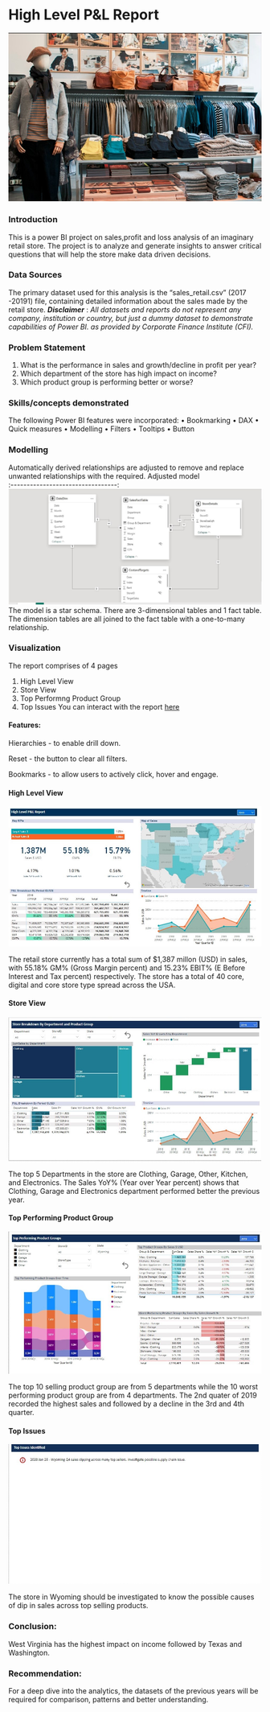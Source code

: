 # High Level P&L Report

![](intro_image.jpg)

### Introduction
This is a power BI project on sales,profit and loss analysis of an imaginary retail store. The project is to analyze and generate insights to answer critical questions that will help the store make data driven decisions.

### Data Sources
The primary dataset used for this analysis is the “sales_retail.csv” (2017 -20191) file, containing detailed information about the sales made by the retail store.
**_Disclaimer_** : _All datasets and reports do not represent any company, institution or country, but just a dummy dataset to demonstrate capabilities of Power BI. as provided by Corporate Finance Institute (CFI)._

### Problem Statement
1.	What is the performance in sales and growth/decline in profit per year?
2.	Which department of the store has high impact on income?
3.	Which product group is performing better or worse?

### Skills/concepts demonstrated
The following Power BI features were incorporated:
•	Bookmarking
•	DAX
•	Quick measures
•	Modelling
•	Filters
•	Tooltips
•	Button

### Modelling
Automatically derived relationships are adjusted to remove and replace unwanted relationships with the required.
Adjusted model                   
:---------------------------------:
![](model.jpg)
The model is a star schema.
There are 3-dimensional tables and 1 fact table. The dimension tables are all joined to the fact table with a one-to-many relationship.


### Visualization
The report comprises of 4 pages
1.	High Level View
2.	Store View
3.	Top Performng Product Group
4.	Top Issues
You can interact with the report [here](https://app.powerbi.com/groups/me/reports/0db28b16-0f77-417f-b399-96ef6b2be7e9/ReportSection?experience=power-bi)

#### Features:

Hierarchies - to enable drill down.

Reset - the button to clear all filters.

Bookmarks - to allow users to actively click, hover and engage.

#### High Level View
![](High_Level_View.jpg)

The retail store currently has a total sum of $1,387 millon (USD) in sales, with 55.18% GM% (Gross Margin percent) and 15.23% EBIT% (E Before Interest and Tax percent) respectively.
The store has a total of 40 core, digital and core store type spread across the USA.


#### Store View

![](Store_View.jpg)

The top 5 Departments in the store are Clothing, Garage, Other, Kitchen, and Electronics. 
The Sales YoY% (Year over Year percent) shows that Clothing, Garage and Electronics department performed better the previous year.

#### Top Performing Product Group

![](Top_Performing_Product_Group.jpg)

The top 10 selling product group are from 5 departments while the 10 worst performing product group are from 4 departments.
The 2nd quater of 2019 recorded the highest sales and followed by a decline in the 3rd and 4th quarter. 

#### Top Issues

![](Top_Issues.jpg)

The store in Wyoming should be investigated to know the possible causes of dip in sales across top selling products.

### Conclusion:
West Virginia has the highest impact on income followed by Texas and Washington.

### Recommendation:
For a deep dive into the analytics, the datasets of the previous years will be required for comparison, patterns and better understanding.



